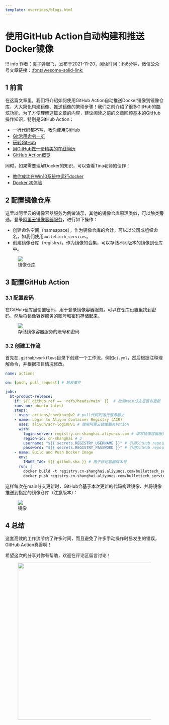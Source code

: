 ```yaml
---
template: overrides/blogs.html
---
```


# 使用GitHub Action自动构建和推送Docker镜像

!!! info
    作者：袁子弹起飞，发布于2021-11-20，阅读时间：约6分钟，微信公众号文章链接：[:fontawesome-solid-link:]()

## 1 前言

在这篇文章里，我们将介绍如何使用GitHub Action自动推送Docker镜像到镜像仓库，大大简化构建镜像、推送镜像的繁琐步骤！我们之前介绍了很多GitHub的酷炫功能，为了方便理解这篇文章的内容，建议阅读之前的文章回顾基本的GitHub操作知识，特别是GitHub Action：

- [一行代码都不写，教你使用GitHub](https://mp.weixin.qq.com/s?__biz=MzI4Mjk3NzgxOQ==&mid=2247484191&idx=1&sn=73a2aae2e46b2a836729c636b937f2ef&chksm=eb90f06bdce7797d71dee815e283559f05d0db8dcab9c6430c856a8da05aa79617a9c0eee39f&token=150554771&lang=zh_CN#rd)
- [Git常用命令一览](https://mp.weixin.qq.com/s?__biz=MzI4Mjk3NzgxOQ==&mid=2247484312&idx=1&sn=420520ba2de61eedb13569b8cb03b0c6&chksm=eb90f0ecdce779fae14099e90400637b801dd4689372c466c033c36ce0c9dd55e9ec8deb10bb&token=2142567738&lang=zh_CN#rd)
- [玩转GitHub](https://mp.weixin.qq.com/s?__biz=MzI4Mjk3NzgxOQ==&mid=2247484626&idx=1&sn=bcd9360a407ae2dde75e0ae5acd0cb16&chksm=eb90f7a6dce77eb0e8b97d3ef36195f91836fc83e897d44853f2424332af13dafc2a07ff53a0&token=78049789&lang=zh_CN#rd)
- [用GitHub做一份精美的在线简历](https://mp.weixin.qq.com/s/Ns0YXYQBEZbUJEJyX21L0w)
- [GitHub Action概览](https://mp.weixin.qq.com/s/aGPIfrXA3rHsg0ioFcGsBQ)

同时，如果需要理解Docker的知识，可以查看Tina老师的佳作：

- [教你成功在Win10系统中运行docker](https://mp.weixin.qq.com/s/8B9ye55zpWCCVTA4g4fLQQ)
- [Docker 初体验](https://mp.weixin.qq.com/s/gfO5BiK9fqRtWf8rjP8mPA)

## 2 配置镜像仓库

这里以阿里云的镜像容器服务为例做演示，其他的镜像仓库原理类似，可以触类旁通。登录[阿里云镜像容器服务](https://cr.console.aliyun.com/cn-shanghai/instance/repositories '阿里云镜像容器服务')，进行如下操作：

- 创建命名空间（namespace），作为镜像仓库的合计，可以以公司或组织命名，如我们使用`bullettech_services`。
- 创建镜像仓库（registry），作为镜像的合集，可以存储不同版本的镜像到仓库中。

<figure>
  <img src="https://cdn.jsdelivr.net/gh/BulletTech2021/Pics/img/registry.png"  />
  <figcaption>镜像仓库</figcaption>
</figure>

## 3 配置GitHub Action

### 3.1 配置密码

在GitHub仓库里设置密码，用于登录镜像容器服务。可以在仓库设置里找到密码，然后将镜像容器服务的账号和密码存储起来。

<figure>
  <img src="https://cdn.jsdelivr.net/gh/BulletTech2021/Pics/img/secrets.png"  />
  <figcaption>存储镜像容器服务的账号和密码</figcaption>
</figure>

### 3.2 创建工作流

首先在`.github/workflows`目录下创建一个工作流，例如`ci.yml`，然后根据注释理解命令，并根据项目情况修改。

```yml
name: actions

on: [push, pull_request] # 触发事件

jobs:
  bt-product-release:
    if: ${{ github.ref == 'refs/heads/main' }}  # 检测main分支是否有更新
    runs-on: ubuntu-latest
    steps:
    - uses: actions/checkout@v2 # pull代码到运行服务器上
    - name: Login to Aliyun Container Registry (ACR)
      uses: aliyun/acr-login@v1 # 使用阿里云镜像服务action
      with:
        login-server: registry.cn-shanghai.aliyuncs.com # 填写镜像容器服务的登录地址
        region-id: cn-shanghai # 3
        username: "${{ secrets.REGISTRY_USERNAME }}" # 引用GitHub repo设置的镜像容器服务用户名
        password: "${{ secrets.REGISTRY_PASSWORD }}" # 引用GitHub repo设置的镜像容器服务密码
    - name: Build and Push Docker Image
      env:
        IMAGE_TAG: ${{ github.sha }} # 用于标记容器版本号
      run: |
        docker build -t registry.cn-shanghai.aliyuncs.com/bullettech_services/app:$IMAGE_TAG .
        docker push registry.cn-shanghai.aliyuncs.com/bullettech_services/app:$IMAGE_TAG
```

这样每次在main分支更新时，GitHub会基于本次更新的代码构建镜像、并将镜像推送到指定的镜像仓库（注意版本）：

<figure>
  <img src="https://cdn.jsdelivr.net/gh/BulletTech2021/Pics/img/images.png"  />
  <figcaption>镜像</figcaption>
</figure>

## 4 总结

这套高效的工作流节约了许多时间，而且避免了许多手动操作时易发生的错误，GitHub Action真香啊！

希望这次的分享对你有帮助，欢迎在评论区留言讨论！

<figure>
  <img src="https://cdn.jsdelivr.net/gh/BulletTech2021/Pics/2021-6-14/1623639526512-1080P%20(Full%20HD)%20-%20Tail%20Pic.png" width="500" />
</figure>
